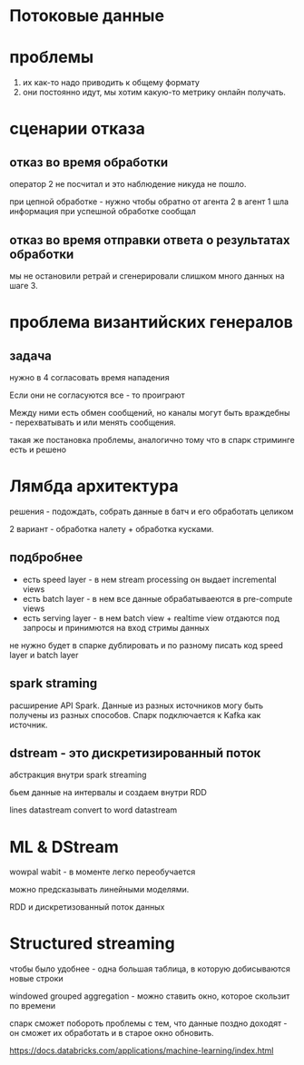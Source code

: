 # Потоковые данные
# проблемы
1. их как-то надо приводить к общему формату
2. они постоянно идут, мы хотим какую-то метрику онлайн получать.

# сценарии отказа
## отказ во время обработки
оператор 2 не посчитал и это наблюдение никуда не пошло.

при цепной обработке - нужно чтобы обратно от агента 2 в агент 1 шла информация при успешной обработке сообщал

## отказ во время отправки ответа о результатах обработки

мы не остановили ретрай и сгенерировали слишком много данных на шаге 3.

# проблема византийских генералов
## задача

нужно в 4 согласовать время нападения

Если они не согласуются все - то проиграют

Между ними есть обмен сообщений, но каналы могут быть враждебны - перехватывать и или менять сообщения.

такая же постановка проблемы, аналогично тому что в спарк стриминге есть и решено

# Лямбда архитектура        

решения - подождать, собрать данные в батч и его обработать целиком

2 вариант - обработка налету + обработка кусками.

## подбробнее

* есть speed layer - в нем stream processing  он выдает incremental views
* есть batch layer - в нем все данные обрабатываеются в pre-compute views
* есть serving layer - в нем batch view + realtime view отдаются под запросы и принимются на вход стримы данных

не нужно будет в спарке дублировать и по разному писать код speed layer и batch layer

## spark straming

расширение API Spark. Данные из разных источников могу быть получены из разных способов. Спарк подключается к Kafka как источник.

## dstream - это дискретизированный поток
абстракция внутри spark streaming

бьем данные на интервалы и создаем внутри RDD

lines datastream convert to word datastream

# ML & DStream

wowpal wabit - в моменте легко переобучается

можно предсказывать линейными моделями.

RDD и дискретизованный поток данных

# Structured streaming
чтобы было удобнее - одна большая таблица, в которую добисываются новые строки


windowed grouped aggregation - можно ставить окно, которое скользит по времени

спарк сможет побороть проблемы с тем, что данные поздно доходят - он сможет их обработать и в старое окно обновить.


https://docs.databricks.com/applications/machine-learning/index.html